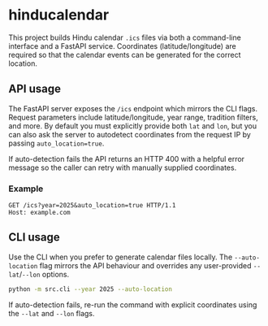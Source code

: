 # hinducalendar

This project builds Hindu calendar `.ics` files via both a command-line interface
and a FastAPI service. Coordinates (latitude/longitude) are required so that the
calendar events can be generated for the correct location.

## API usage

The FastAPI server exposes the `/ics` endpoint which mirrors the CLI flags.
Request parameters include latitude/longitude, year range, tradition filters, and
more. By default you must explicitly provide both `lat` and `lon`, but you can
also ask the server to autodetect coordinates from the request IP by passing
`auto_location=true`.

If auto-detection fails the API returns an HTTP 400 with a helpful error message
so the caller can retry with manually supplied coordinates.

### Example

```http
GET /ics?year=2025&auto_location=true HTTP/1.1
Host: example.com
```

## CLI usage

Use the CLI when you prefer to generate calendar files locally. The
`--auto-location` flag mirrors the API behaviour and overrides any
user-provided `--lat`/`--lon` options.

```bash
python -m src.cli --year 2025 --auto-location
```

If auto-detection fails, re-run the command with explicit coordinates using the
`--lat` and `--lon` flags.
